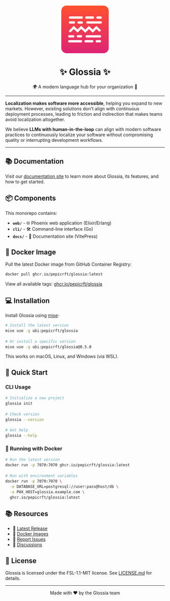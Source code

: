 <p align="center">
    <img  width="150" src="./logo.svg"/>
</p>
<h1 align="center">✨ Glossia ✨</h1>
<div align="center">
    <!-- Badges -->
</div>
<p align="center">
    🌍 A modern language hub for your organization 🚀
</p>

---

**Localization makes software more accessible**, helping you expand to new markets. However, existing solutions don't align with continuous deployment processes, leading to friction and indirection that makes teams avoid localization altogether.

We believe **LLMs with human-in-the-loop** can align with modern software practices to continuously localize your software without compromising quality or interrupting development workflows.

---

## 📚 Documentation

Visit our [documentation site](https://glossia-docs.pages.dev) to learn more about Glossia, its features, and how to get started.

## 📦 Components

This monorepo contains:

- **`web/`** - 🌐 Phoenix web application (Elixir/Erlang)
- **`cli/`** - 🛠️ Command-line interface (Go)
- **`docs/`** - 📖 Documentation site (VitePress)

## 🐳 Docker Image

Pull the latest Docker image from GitHub Container Registry:

```bash
docker pull ghcr.io/pepicrft/glossia:latest
```

View all available tags: [ghcr.io/pepicrft/glossia](https://github.com/pepicrft/glossia/pkgs/container/glossia)

## 💻 Installation

Install Glossia using [mise](https://mise.jdx.dev/):

```bash
# Install the latest version
mise use -g ubi:pepicrft/glossia

# Or install a specific version
mise use -g ubi:pepicrft/glossia@0.5.0
```

This works on macOS, Linux, and Windows (via WSL).

## 🚀 Quick Start

### CLI Usage

```bash
# Initialize a new project
glossia init

# Check version
glossia --version

# Get help
glossia --help
```

### 🐳 Running with Docker

```bash
# Run the latest version
docker run -p 7070:7070 ghcr.io/pepicrft/glossia:latest

# Run with environment variables
docker run -p 7070:7070 \
  -e DATABASE_URL=postgresql://user:pass@host/db \
  -e PHX_HOST=glossia.example.com \
  ghcr.io/pepicrft/glossia:latest
```

## 📚 Resources

- 🌟 [Latest Release](https://github.com/pepicrft/glossia/releases/latest)
- 🐳 [Docker Images](https://github.com/pepicrft/glossia/pkgs/container/glossia)
- 🐛 [Report Issues](https://github.com/pepicrft/glossia/issues)
- 💬 [Discussions](https://github.com/pepicrft/glossia/discussions)

## 📄 License

Glossia is licensed under the FSL-1.1-MIT license. See [LICENSE.md](./LICENSE.md) for details.

---

<p align="center">
    Made with ❤️ by the Glossia team
</p>